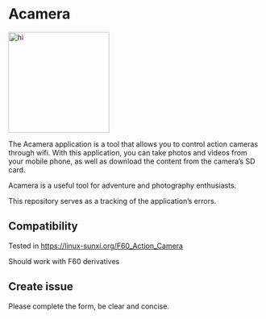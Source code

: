 # Acamera

<img src="https://github.com/Serroda/Acamera-Issues/assets/35766979/2ef6cf96-fe77-44ba-a0e9-51f95281a6f3" alt="hi" width="200" />

The Acamera application is a tool that allows you to control action cameras through wifi. With this application, you can take photos and videos from your mobile phone, as well as download the content from the camera’s SD card. 

Acamera is a useful tool for adventure and photography enthusiasts.

This repository serves as a tracking of the application’s errors.

## Compatibility

Tested in https://linux-sunxi.org/F60_Action_Camera

Should work with F60 derivatives

## Create issue

Please complete the form, be clear and concise.


